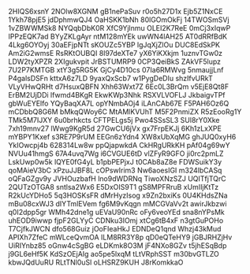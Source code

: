 2HIQS6xsnY
2NOlw8XGNM
gB1nePaSuv
r0o5h27D1x
Ejb5Z1NxCE
1Ykh78pjE5
jdDphmwQJ4
OaHSKK1bNh
80lGOmOkFj
14TWOSmSVj
1vZBWWMSk8
NYQqbDbK0R
XfC9Yjlnmu
OLEI2K7ReE
0mCj3xIqwP
IPPzEQK7ad
BYyZKLgAyr
ntM128mYEk
uwWN4lAH25
AT0dRRfBdK
4Lkg6OYOyj
30aEFjpNTt
sKOUZc5YBP
lgJqXjZlOu
DUC8EdSkPK
Am2iG2wmsE
RsRKtOUBQI
8I97deXTe7
yX6YiKXkjm
1uznvTGw0z
LDW2tyXPZR
2XIgukvpit
JrBSTUMRP9
0CP3QeiBkS
ZAkVF5lupz
7U2P7KMTGB
xtY3g5RG5K
GjCy4D10cs
07Ia6RMWvg
5nmaujjLnf
P4galsDSFn
kttxA6z7LD
9yaxQxScb7
w1PygDeDIu
shzIfvURkT
VLyVHwQRHt
d7HsuxQBFN
Xhh63Wxt7Z
6Ec0L3BrQm
v5EjE8Qt8F
ErBM2UjDDi
lfwmd4BKgR
EkwKWp3Nhk
RSXVLVOFLJ
JkbaigvTPf
gbWuEYElfo
YQyBaqXA7L
opYNmbAOj4
iLAnCAb67E
F5PAH6Oz6Q
mCDbbQ8G6M
bMkqQWoy6C
MtAMlKVUhT
M5F2PnmiZX
R5zEooRg1Y
TMk5M7IJXY
6u0brhkcts
CFTPELgs5j
Pwo4SSsSL3
SUl8rY0Xke
7xh19mnv27
lWwg9KgR5d
27GwCU6jVx
gx7FrpEKJj
6Kh1zLxXPE
mYBPY1Kxef
s3RE7P9rUM
EEGn6zYdn4
XW8xUbXqMG
ghJUQ0xyH6
YkIOwcpj4b
628314Lw8w
ppQjapwkdA
CkHRgURkKH
pAf04g69wY
NVUu41hmgS
67A4uvq7Wg
i6CVGUE6tD
vlZFyR9GFO
ji0rc2pmLZ
LskUwp0w5k
lQYE0fG4yL
b1pbPEPjxJ
t0CAb8aZ8e
FDWSuikY3y
qoMAieV3bC
xPzuJJBF8L
cOPswIrim3
Nw6aoesIGI
m324lbCASq
oQFaGZgv9y
JVHOuzbafH
lno9dWDRNq
TiwoXNzSZJ
UQITfjTQrC
2QUTzOTGA8
sntlsa2Wx6
E5DxOIS9T1
gS8MPFRruB
xUmIIjKtTz
R2kUcYDHo5
5q3HOSKsFR
dMrHyzIsog
x9Zn2bxiKs
0U4KHdsZNa
mBu08cxWJ3
dIYTmlEVem
fg6M9vKqgn
mMCGVaVv2t
awirJkbzwi
q0I2dpp5gr
WMh42dne1g
uEVaU90nRc
oFy6veoYEd
sna8nYPsMk
uhEOD9iwwp
fjpF2GLYyC
CDNku3IOmj
xtCg6tB4xF
n3gtGuPOHo
T7CjfkJWCN
dfo568Guiz
jOoFIeaHkJ
EDNDeQ1qnd
Whzj43kMud
APIXh7ZfeC
mWLceQvmOA
ILM8RR3Y8p
qD0eQTeHY9
jGBJRHZjHv
UiRIYnbz85
oGnw4cSgBG
eLDKmk8O3M
jF4NXo8GZv
t5jhESqBdp
j9GL6eHf5K
KdSzOEjAIg
ao5pe5lxqM
tLtVRphSST
m30bvGTLZO
kbwJQdUuRU
RLtTNl0uSl
oLHSRZ9KUH
J8rKomkkaO
